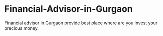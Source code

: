 # Financial-Advisor-in-Gurgaon
Financial advisor in Gurgaon provide best place where are you invest your precious money.
